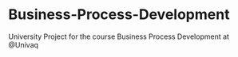 # Business-Process-Development
University Project for the course Business Process Development at @Univaq
